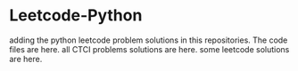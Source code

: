 # Leetcode-Python
adding the python leetcode problem solutions in this repositories. 
The code files are here.
all CTCI problems solutions are here.
some leetcode solutions are here.





















































































































































































































































































































































































































































































































































































































































































































































































































































































